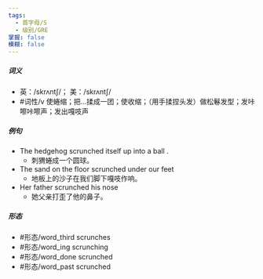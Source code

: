 ```yaml
---
tags:
  - 首字母/S
  - 级别/GRE
掌握: false
模糊: false
---
```

##### 词义
- 英：/skrʌntʃ/； 美：/skrʌntʃ/
- #词性/v  使蜷缩；把…揉成一团；使收缩；（用手揉捏头发）做松鬈发型；发咔嚓咔嚓声；发出嘎吱声
##### 例句
- The hedgehog scrunched itself up into a ball .
	- 刺猬蜷成一个圆球。
- The sand on the floor scrunched under our feet
	- 地板上的沙子在我们脚下嘎吱作响。
- Her father scrunched his nose
	- 她父亲打歪了他的鼻子。
##### 形态
- #形态/word_third scrunches
- #形态/word_ing scrunching
- #形态/word_done scrunched
- #形态/word_past scrunched
